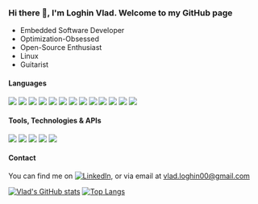 ### Hi there 👋, I'm Loghin Vlad. Welcome to my GitHub page

* Embedded Software Developer
* Optimization-Obsessed
* Open-Source Enthusiast
* Linux
* Guitarist


#### Languages

![](https://img.shields.io/badge/C++-c++11,%20c++14,%20c++17,%20c++20-informational?style=flat&logo=c%2B%2B&logoColor=4d78c4&labelColor=dbdbdb)
![](https://img.shields.io/badge/C-c99,%20c11-informational?style=flat&logo=c&logoColor=001c96&labelColor=dbdbdb)
![](https://img.shields.io/badge/CMake-3.17-informational?style=flat&logo=cmake&logoColor=darkgreen&labelColor=dbdbdb)
![](https://img.shields.io/badge/Java-jdk15-informational?style=flat&logo=java&logoColor=c76d00&labelColor=dbdbdb)
![](https://img.shields.io/badge/PHP-7,%208-informational?style=flat&logo=php&logoColor=7547ba&labelColor=dbdbdb)
![](https://img.shields.io/badge/SQL-MariaDB/MySQL,%20OracleSQL,%20SQLite3-informational?style=flat&logo=mariadb&logoColor=blue&labelColor=dbdbdb)
![](https://img.shields.io/badge/python-2.7,3.6,3.8-informational?style=flat&logo=python&logoColor=0d4503&labelColor=dbdbdb)
![](https://img.shields.io/badge/C%23-informational?style=flat&logo=.NET&logoColor=0d4503&labelColor=dbdbdb)
![](https://img.shields.io/badge/html-5-informational?style=flat&logo=html5&logoColor=fc8c03&labelColor=dbdbdb)
![](https://img.shields.io/badge/css-3-informational?style=flat&logo=css3&logoColor=blue&labelColor=dbdbdb)
![](https://img.shields.io/badge/JavaScript-informational?style=flat&logo=javascript&logoColor=orange&color=dbdbdb)
![](https://img.shields.io/badge/TypeScript-informational?style=flat&logo=typescript&logoColor=darkblue&color=dbdbdb)
![](https://img.shields.io/badge/NodeJS-informational?style=flat&logo=node.js&logoColor=orange&color=dbdbdb)

#### Tools, Technologies & APIs

![](https://img.shields.io/badge/Vulkan%20API-1.2.170-informational?style=flat&logo=vulkan&logoColor=red&labelColor=dbdbdb)
![](https://img.shields.io/badge/OpenGL-3.3,%204.5%20Core/ES-informational?style=flat&logo=opengl&logoColor=red&labelColor=dbdbdb)
![](https://img.shields.io/badge/Qt-4,%205,%206%20%20c++/pySide2-informational?style=flat&logo=qt&logoColor=green&labelColor=dbdbdb)
![](https://img.shields.io/badge/git-2.3-informational?style=flat&logo=git&logoColor=orange&labelColor=dbdbdb)
![](https://img.shields.io/badge/Jira-informational?style=flat&logo=atlassian&logoColor=blue&labelColor=dbdbdb)


#### Contact

You can find me on [![LinkedIn][1.2]][1], or via email at vlad.loghin00@gmail.com

[1]: https://www.linkedin.com/in/vlad-andrei-loghin-bb69b2151/
[1.2]: https://raw.githubusercontent.com/MartinHeinz/MartinHeinz/master/linkedin-3-16.png

[![Vlad's GitHub stats](https://github-readme-stats.vercel.app/api?username=LoghinVladDev&count_private=true&show_icons=true&theme=dark)](https://github.com/anuraghazra/github-readme-stats)
[![Top Langs](https://github-readme-stats.vercel.app/api/top-langs/?username=LoghinVladDev&?count_private=true&langs_count=8&layout=compact&theme=dark&exclude_repo=AR_DR_IMR_LPN)](https://github.com/anuraghazra/github-readme-stats)

<!--
**LoghinVladDev/LoghinVladDev** is a ✨ _special_ ✨ repository because its `README.md` (this file) appears on your GitHub profile.

Here are some ideas to get you started:

- 🔭 I’m currently working on ...
- 🌱 I’m currently learning ...
- 👯 I’m looking to collaborate on ...
- 🤔 I’m looking for help with ...
- 💬 Ask me about ...
- 📫 How to reach me: ...
- 😄 Pronouns: ...
- ⚡ Fun fact: ...
-->
